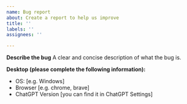 ```yaml
---
name: Bug report
about: Create a report to help us improve
title: ''
labels: ''
assignees: ''

---
```


**Describe the bug**
A clear and concise description of what the bug is.

**Desktop (please complete the following information):**
 - OS: [e.g. Windows]
 - Browser [e.g. chrome, brave]
 - ChatGPT Version [you can find it in ChatGPT Settings]
